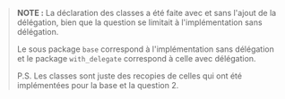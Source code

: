 > **NOTE :**
> La déclaration des classes a été faite avec et sans l'ajout de la délégation, bien que la question se limitait à 
> l'implémentation sans délégation.
> 
> Le sous package `base` correspond à l'implémentation sans délégation et le package `with_delegate` correspond à celle
> avec délégation.
> 
> P.S. Les classes sont juste des recopies de celles qui ont été implémentées pour la base et la question 2.